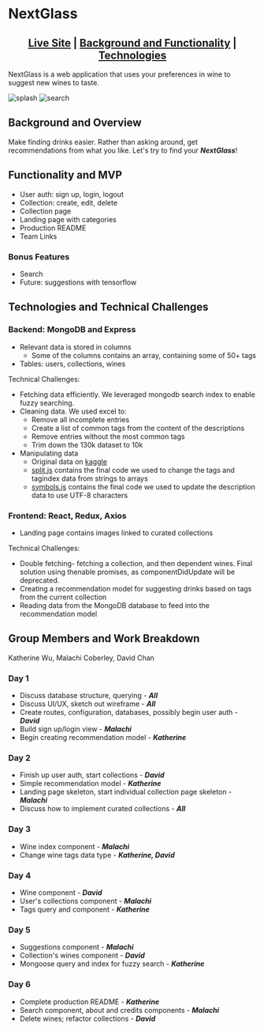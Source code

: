 # NextGlass
## <div align='center'> [Live Site](http://nextglass.herokuapp.com/#/welcome) | [Background and Functionality](#background-and-overview) | [Technologies](#technologies-and-technical-challenges) </div>
NextGlass is a web application that uses your preferences in wine to suggest new wines to taste.

![splash](https://github.com/kw-8/nextglass/blob/main/frontend/public/ss_nextglass.png)
![search](https://github.com/kw-8/nextglass/blob/main/frontend/public/ss_ng_search.jpg)

## Background and Overview
Make finding drinks easier. Rather than asking around, get recommendations from what you like. Let's try to find your ***NextGlass***!

## Functionality and MVP
- User auth: sign up, login, logout
- Collection: create, edit, delete
- Collection page
- Landing page with categories
- Production README
- Team Links

### Bonus Features
- Search
- Future: suggestions with tensorflow

## Technologies and Technical Challenges
### Backend: MongoDB and Express
- Relevant data is stored in columns
  - Some of the columns contains an array, containing some of 50+ tags
- Tables: users, collections, wines

Technical Challenges:
- Fetching data efficiently. We leveraged mongodb search index to enable fuzzy searching.
- Cleaning data. We used excel to:
  -  Remove all incomplete entries
  -  Create a list of common tags from the content of the descriptions
  -  Remove entries without the most common tags
  -  Trim down the 130k dataset to 10k
- Manipulating data
  -  Original data on [kaggle](https://www.kaggle.com/zynicide/wine-reviews)
  -  [split.js](https://github.com/kw-8/nextglass/blob/main/split.js) contains the final code we used to change the tags and tagindex data from strings to arrays
  -  [symbols.js](https://github.com/kw-8/nextglass/blob/main/symbols.js) contains the final code we used to update the description data to use UTF-8 characters

### Frontend: React, Redux, Axios
- Landing page contains images linked to curated collections

Technical Challenges:
- Double fetching- fetching a collection, and then dependent wines. Final solution using thenable promises, as componentDidUpdate will be deprecated.
- Creating a recommendation model for suggesting drinks based on tags from the current collection
- Reading data from the MongoDB database to feed into the recommendation model

## Group Members and Work Breakdown
Katherine Wu, Malachi Coberley, David Chan

### Day 1
- Discuss database structure, querying - ***All***
- Discuss UI/UX, sketch out wireframe - ***All***
- Create routes, configuration, databases, possibly begin user auth - ***David***
- Build sign up/login view - ***Malachi***
- Begin creating recommendation model - ***Katherine***

### Day 2
- Finish up user auth, start collections - ***David***
- Simple recommendation model - ***Katherine***
- Landing page skeleton, start individual collection page skeleton - ***Malachi***
- Discuss how to implement curated collections - ***All***

### Day 3
- Wine index component - ***Malachi***
- Change wine tags data type - ***Katherine, David***

### Day 4
- Wine component - ***David***
- User's collections component - ***Malachi***
- Tags query and component - ***Katherine***

### Day 5
- Suggestions component - ***Malachi***
- Collection's wines component - ***David***
- Mongoose query and index for fuzzy search - ***Katherine***

### Day 6
- Complete production README - ***Katherine***
- Search component, about and credits components - ***Malachi***
- Delete wines; refactor collections - ***David***
